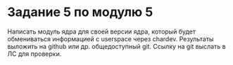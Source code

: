# Задание 5 по модулю 5
Написать модуль ядра для своей версии ядра, который будет обмениваться информацией с userspace через chardev. Результаты выложить на github или др. общедоступный git. Cсылку на git выслать в ЛС для проверки.
